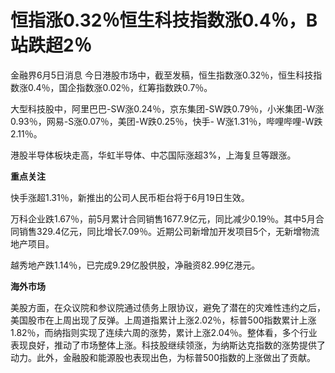 

# 恒指涨0.32％恒生科技指数涨0.4％，B站跌超2％

金融界6月5日消息 今日港股市场中，截至发稿，恒生指数涨0.32％，恒生科技指数涨0.4％，国企指数涨0.02％，红筹指数跌0.7％。

大型科技股中，阿里巴巴-SW涨0.24％，京东集团-SW跌0.79％，小米集团-W涨0.93％，网易-S涨0.07％，美团-W跌0.25％，快手-
W涨1.31％，哔哩哔哩-W跌2.11％。

港股半导体板块走高，华虹半导体、中芯国际涨超3%，上海复旦等跟涨。

**重点关注**

快手涨超1.31％，新推出的公司人民币柜台将于6月19日生效。

万科企业跌1.67％，前5月累计合同销售1677.9亿元，同比减少0.19％。其中5月合同销售329.4亿元，同比增长7.09％。近期公司新增加开发项目5个，无新增物流地产项目。

越秀地产跌1.14％，已完成9.29亿股供股，净融资82.99亿港元。

**海外市场**

美股方面，在众议院和参议院通过债务上限协议，避免了潜在的灾难性违约之后，美国股市在上周出现了反弹。上周道指累计上涨2.02％，标普500指数累计上涨1.82％，而纳指则实现了连续六周的涨势，累计上涨2.04％。整体看，多个行业表现良好，推动了市场整体上涨。科技股继续领涨，为纳斯达克指数的涨势提供了动力。此外，金融股和能源股也表现出色，为标普500指数的上涨做出了贡献。


